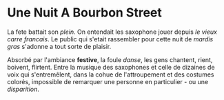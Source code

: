 # Une Nuit A Bourbon Street

La fete battait son _plein_.
On entendait les saxophone jouer depuis *le vieux carre francais*.
Le public qui s'etait rassembler pour cette nuit de _mardis gras_ s'adonne a tout sorte de plaisir.

Absorbé par l'ambiance **festive**, la foule *danse*, les gens chantent, rient, boivent, flirtent. Entre la musique des saxophones et celle de dizaines de voix qui s'entremêlent, dans la cohue de l'attroupement et des costumes colorés, impossible de remarquer une personne en particulier - ou une _disparition_.


